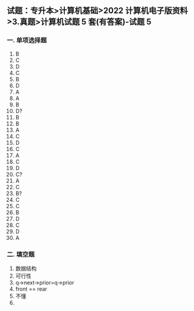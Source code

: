 ## 试题：专升本>计算机基础>2022 计算机电子版资料>3.真题>计算机试题 5 套(有答案)-试题 5

### 一. 单项选择题

1. B
2. C
3. D
4. C
5. B
6. D
7. A
8. A
9. B
10. D?
11. B
12. B
13. A
14. C
15. D
16. C
17. A
18. C
19. D
20. C?
21. A
22. C
23. B?
24. C
25. C
26. B
27. D
28. C
29. D
30. A

### 二. 填空题

1. 数据结构
2. 可行性
3. q->next->prior=q->prior
4. front == rear
5. 不懂
6.
